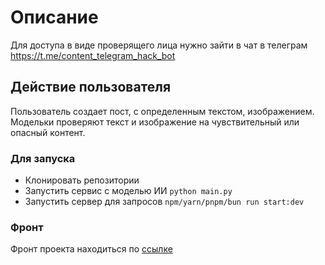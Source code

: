 # Описание

Для доступа в виде проверящего лица нужно зайти в чат в телеграм https://t.me/content_telegram_hack_bot

## Действие пользователя

Пользователь создает пост, с определенным текстом, изображением. Модельки проверяют текст и изображение на чувствительный или опасный контент.

### Для запуска

- Клонировать репозитории
- Запустить сервис с моделью ИИ `python main.py`
- Запустить сервер для запросов `npm/yarn/pnpm/bun run start:dev`

### Фронт

Фронт проекта находиться по [ссылке](https://github.com/ald1k0n/hack_front)
